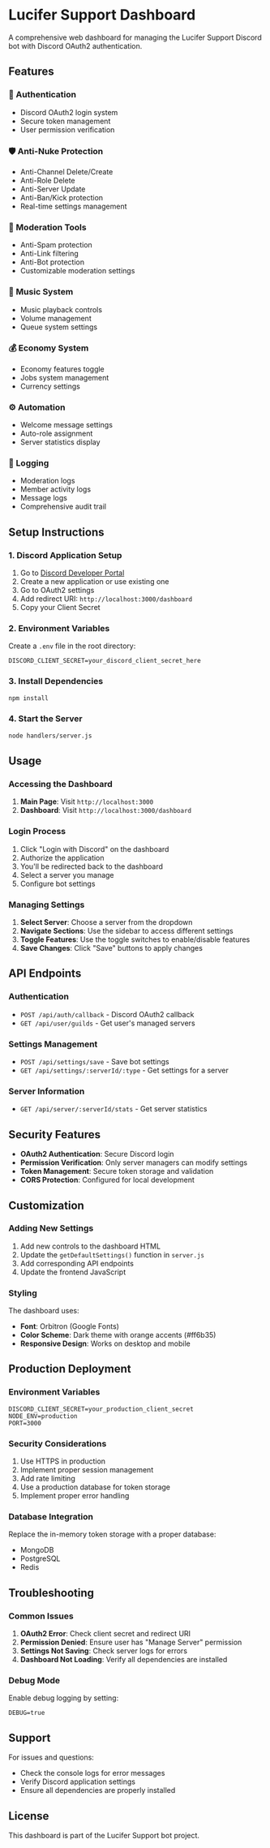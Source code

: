 # Lucifer Support Dashboard

A comprehensive web dashboard for managing the Lucifer Support Discord bot with Discord OAuth2 authentication.

## Features

### 🔐 Authentication
- Discord OAuth2 login system
- Secure token management
- User permission verification

### 🛡️ Anti-Nuke Protection
- Anti-Channel Delete/Create
- Anti-Role Delete
- Anti-Server Update
- Anti-Ban/Kick protection
- Real-time settings management

### 🔨 Moderation Tools
- Anti-Spam protection
- Anti-Link filtering
- Anti-Bot protection
- Customizable moderation settings

### 🎵 Music System
- Music playback controls
- Volume management
- Queue system settings

### 💰 Economy System
- Economy features toggle
- Jobs system management
- Currency settings

### ⚙️ Automation
- Welcome message settings
- Auto-role assignment
- Server statistics display

### 📝 Logging
- Moderation logs
- Member activity logs
- Message logs
- Comprehensive audit trail

## Setup Instructions

### 1. Discord Application Setup

1. Go to [Discord Developer Portal](https://discord.com/developers/applications)
2. Create a new application or use existing one
3. Go to OAuth2 settings
4. Add redirect URI: `http://localhost:3000/dashboard`
5. Copy your Client Secret

### 2. Environment Variables

Create a `.env` file in the root directory:

```env
DISCORD_CLIENT_SECRET=your_discord_client_secret_here
```

### 3. Install Dependencies

```bash
npm install
```

### 4. Start the Server

```bash
node handlers/server.js
```

## Usage

### Accessing the Dashboard

1. **Main Page**: Visit `http://localhost:3000`
2. **Dashboard**: Visit `http://localhost:3000/dashboard`

### Login Process

1. Click "Login with Discord" on the dashboard
2. Authorize the application
3. You'll be redirected back to the dashboard
4. Select a server you manage
5. Configure bot settings

### Managing Settings

1. **Select Server**: Choose a server from the dropdown
2. **Navigate Sections**: Use the sidebar to access different settings
3. **Toggle Features**: Use the toggle switches to enable/disable features
4. **Save Changes**: Click "Save" buttons to apply changes

## API Endpoints

### Authentication
- `POST /api/auth/callback` - Discord OAuth2 callback
- `GET /api/user/guilds` - Get user's managed servers

### Settings Management
- `POST /api/settings/save` - Save bot settings
- `GET /api/settings/:serverId/:type` - Get settings for a server

### Server Information
- `GET /api/server/:serverId/stats` - Get server statistics

## Security Features

- **OAuth2 Authentication**: Secure Discord login
- **Permission Verification**: Only server managers can modify settings
- **Token Management**: Secure token storage and validation
- **CORS Protection**: Configured for local development

## Customization

### Adding New Settings

1. Add new controls to the dashboard HTML
2. Update the `getDefaultSettings()` function in `server.js`
3. Add corresponding API endpoints
4. Update the frontend JavaScript

### Styling

The dashboard uses:
- **Font**: Orbitron (Google Fonts)
- **Color Scheme**: Dark theme with orange accents (#ff6b35)
- **Responsive Design**: Works on desktop and mobile

## Production Deployment

### Environment Variables
```env
DISCORD_CLIENT_SECRET=your_production_client_secret
NODE_ENV=production
PORT=3000
```

### Security Considerations
1. Use HTTPS in production
2. Implement proper session management
3. Add rate limiting
4. Use a production database for token storage
5. Implement proper error handling

### Database Integration
Replace the in-memory token storage with a proper database:
- MongoDB
- PostgreSQL
- Redis

## Troubleshooting

### Common Issues

1. **OAuth2 Error**: Check client secret and redirect URI
2. **Permission Denied**: Ensure user has "Manage Server" permission
3. **Settings Not Saving**: Check server logs for errors
4. **Dashboard Not Loading**: Verify all dependencies are installed

### Debug Mode

Enable debug logging by setting:
```env
DEBUG=true
```

## Support

For issues and questions:
- Check the console logs for error messages
- Verify Discord application settings
- Ensure all dependencies are properly installed

## License

This dashboard is part of the Lucifer Support bot project. 